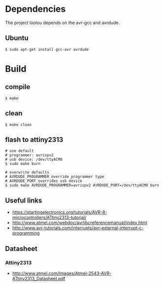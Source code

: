 
# Dependencies

The project loolou depends on the avr-gcc and avrdude.

## Ubuntu

```
$ sudo apt-get install gcc-avr avrdude
```

# Build
## compile

```
$ make
```

## clean
```
$ make clean
```

## flash to attiny2313

```
# use default
# programmer: avrispv2
# usb device: /dev/ttyACM0
$ sudo make burn
```

```
# overwrite defaults
# AVRDUDE_PROGRAMMER override programmer type
# AVRDUDE_PORT overrides usb device
$ sudo make AVRDUDE_PROGRAMMER=avrispv2 AVRDUDE_PORT=/dev/ttyACM0 burn
```


## Useful links

* https://startingelectronics.org/tutorials/AVR-8-microcontrollers/ATtiny2313-tutorial/
* http://www.atmel.com/webdoc/avrlibcreferencemanual/index.html
* http://www.avr-tutorials.com/interrupts/avr-external-interrupt-c-programming

## Datasheet
### Attiny2313

* http://www.atmel.com/Images/Atmel-2543-AVR-ATtiny2313_Datasheet.pdf
